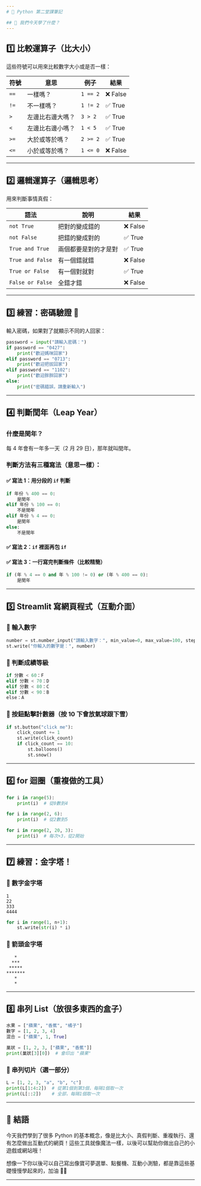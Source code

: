 ```yaml
---
# 🐍 Python 第二堂課筆記

## 🧠 我們今天學了什麼？
---
```


## 1️⃣ 比較運算子（比大小）

這些符號可以用來比較數字大小或是否一樣：

| 符號 | 意思             | 例子     | 結果     |
| ---- | ---------------- | -------- | -------- |
| `==` | 一樣嗎？         | `1 == 2` | ❌ False |
| `!=` | 不一樣嗎？       | `1 != 2` | ✅ True  |
| `>`  | 左邊比右邊大嗎？ | `3 > 2`  | ✅ True  |
| `<`  | 左邊比右邊小嗎？ | `1 < 5`  | ✅ True  |
| `>=` | 大於或等於嗎？   | `2 >= 2` | ✅ True  |
| `<=` | 小於或等於嗎？   | `1 <= 0` | ❌ False |

---

## 2️⃣ 邏輯運算子（邏輯思考）

用來判斷事情真假：

| 語法             | 說明                 | 結果     |
| ---------------- | -------------------- | -------- |
| `not True`       | 把對的變成錯的       | ❌ False |
| `not False`      | 把錯的變成對的       | ✅ True  |
| `True and True`  | 兩個都要是對的才是對 | ✅ True  |
| `True and False` | 有一個錯就錯         | ❌ False |
| `True or False`  | 有一個對就對         | ✅ True  |
| `False or False` | 全錯才錯             | ❌ False |

---

## 3️⃣ 練習：密碼驗證 🔐

輸入密碼，如果對了就顯示不同的人回家：

```python
password = input("請輸入密碼：")
if password == "0427":
    print("歡迎媽咪回家")
elif password == "0713":
    print("歡迎把拔回家")
elif password == "1102":
    print("歡迎胖胖回家")
else:
    print("密碼錯誤，請重新輸入")
```

---

## 4️⃣ 判斷閏年（Leap Year）

### 什麼是閏年？

每 4 年會有一年多一天（2 月 29 日），那年就叫閏年。

### 判斷方法有三種寫法（意思一樣）：

#### ✅ 寫法 1：用分段的 `if` 判斷

```python
if 年份 % 400 == 0:
    是閏年
elif 年份 % 100 == 0:
    不是閏年
elif 年份 % 4 == 0:
    是閏年
else:
    不是閏年
```

#### ✅ 寫法 2：`if` 裡面再包 `if`

#### ✅ 寫法 3：一行寫完判斷條件（比較精簡）

```python
if (年 % 4 == 0 and 年 % 100 != 0) or (年 % 400 == 0):
    是閏年
```

---

## 5️⃣ Streamlit 寫網頁程式（互動介面）

### 📌 輸入數字

```python
number = st.number_input("請輸入數字：", min_value=0, max_value=100, step=2)
st.write("你輸入的數字是：", number)
```

### 📌 判斷成績等級

```python
if 分數 < 60：F
elif 分數 < 70：D
elif 分數 < 80：C
elif 分數 < 90：B
else：A
```

### 📌 按鈕點擊計數器（按 10 下會放氣球跟下雪）

```python
if st.button("click me"):
    click_count += 1
    st.write(click_count)
    if click_count == 10:
        st.balloons()
        st.snow()
```

---

## 6️⃣ for 迴圈（重複做的工具）

```python
for i in range(5):
    print(i)  # 從0數到4

for i in range(2, 6):
    print(i)  # 從2數到5

for i in range(2, 20, 3):
    print(i)  # 每次+3，從2開始
```

---

## 7️⃣ 練習：金字塔！

### 📌 數字金字塔

```
1
22
333
4444
```

```python
for i in range(1, n+1):
    st.write(str(i) * i)
```

### 📌 箭頭金字塔

```
   *
  ***
 *****
*******
   *
   *
```

---

## 8️⃣ 串列 List（放很多東西的盒子）

```python
水果 = ["蘋果", "香蕉", "橘子"]
數字 = [1, 2, 3, 4]
混合 = ["蘋果", 1, True]

巢狀 = [1, 2, 3, ["蘋果", "香蕉"]]
print(巢狀[3][0])  # 會印出 "蘋果"
```

### 📌 串列切片（選一部分）

```python
L = [1, 2, 3, "a", "b", "c"]
print(L[1:4:2])  # 從第1個到第3個，每隔1個取一次
print(L[::2])    # 全部，每隔1個取一次
```

---

## 🎉 結語

今天我們學到了很多 Python 的基本概念，像是比大小、真假判斷、重複執行、還有怎麼做出互動式的網頁！這些工具就像魔法一樣，以後可以幫助你做出自己的小遊戲或網站哦！

想像一下你以後可以自己寫出像寶可夢選單、點餐機、互動小測驗，都是靠這些基礎慢慢學起來的，加油 💪✨

---

